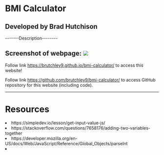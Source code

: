 # BMI Calculator

## Developed by Brad Hutchison

-------Description--------

Screenshot of webpage:
<img src="---------">
---

Follow link https://brutchley9.github.io/bmi-calculator/ to access this website!

Follow link https://github.com/brutchley9/bmi-calculator/ to access GitHub repository for this website (including code).

---

# Resources

<li>https://simpledev.io/lesson/get-input-value-js/</li>

<li>https://stackoverflow.com/questions/7658176/adding-two-variables-together</li>

<li>https://developer.mozilla.org/en-US/docs/Web/JavaScript/Reference/Global_Objects/parseInt</li>

<li></li>